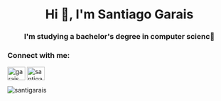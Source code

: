 <h1 align="center">Hi 👋, I'm Santiago Garais</h1>
<h3 align="center">I'm studying a bachelor's degree in computer scienc📖</h3>

<h3 align="left">Connect with me:</h3>
<p align="left">
<a href="https://twitter.com/garais_santi" target="blank"><img align="center" src="https://raw.githubusercontent.com/rahuldkjain/github-profile-readme-generator/master/src/images/icons/Social/twitter.svg" alt="garais_santi" height="30" width="40" /></a>
<a href="https://instagram.com/santigaraiss" target="blank"><img align="center" src="https://raw.githubusercontent.com/rahuldkjain/github-profile-readme-generator/master/src/images/icons/Social/instagram.svg" alt="santigaraiss" height="30" width="40" /></a>
</p>

<p><img align="center" src="https://github-readme-stats.vercel.app/api/top-langs?username=santigarais&show_icons=true&locale=en&layout=compact" alt="santigarais" /></p>

